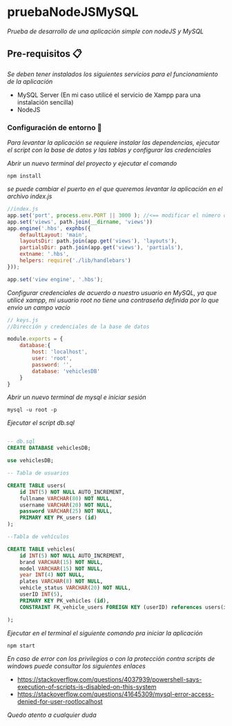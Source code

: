 # pruebaNodeJSMySQL
_Prueba de desarrollo de una aplicación simple con nodeJS y MySQL_

## Pre-requisitos 📋
_Se deben tener instalados los siguientes servicios para el funcionamiento de la aplicación_

* MySQL Server (En mi caso utilicé el servicio de Xampp para una instalación sencilla)
* NodeJS

### Configuración de entorno 🔧

_Para levantar la aplicación se requiere instalar las dependencias, ejecutar el script con la base de datos y las tablas y configurar las credenciales_

_Abrir un nuevo terminal del proyecto y ejecutar el comando_

```
npm install
```

_se puede cambiar el puerto en el que queremos levantar la aplicación en el archivo index.js_

```javascript
//index.js
app.set('port', process.env.PORT || 3000 ); //<== modificar el número de puerto
app.set('views', path.join(__dirname, 'views'))
app.engine('.hbs', exphbs({
    defaultLayout: 'main',
    layoutsDir: path.join(app.get('views'), 'layouts'),
    partialsDir: path.join(app.get('views'), 'partials'),
    extname: '.hbs',
    helpers: require('./lib/handlebars')
}));

app.set('view engine', '.hbs');
```

_Configurar credenciales de acuerdo a nuestro usuario en MySQL, ya que utilicé xampp, mi usuario root no tiene una contraseña definida por lo que envio un campo vacío_

```javascript
// keys.js
//Dirección y credenciales de la base de datos

module.exports = {
    database:{
        host: 'localhost',
        user: 'root',
        password: '',
        database: 'vehiclesDB'
    }
}
```

_Abrir un nuevo terminal de mysql e iniciar sesión_

```
mysql -u root -p
```

_Ejecutar el script db.sql_

```sql

-- db.sql
CREATE DATABASE vehiclesDB;

use vehiclesDB;

-- Tabla de usuarios

CREATE TABLE users(
    id INT(5) NOT NULL AUTO_INCREMENT,
    fullname VARCHAR(80) NOT NULL,
    username VARCHAR(20) NOT NULL,
    password VARCHAR(25) NOT NULL,
    PRIMARY KEY PK_users (id)
);

--Tabla de vehículos

CREATE TABLE vehicles(
    id INT(5) NOT NULL AUTO_INCREMENT,
    brand VARCHAR(15) NOT NULL,
    model VARCHAR(15) NOT NULL,
    year INT(4) NOT NULL,
    plates VARCHAR(8) NOT NULL,
    vehicle_status VARCHAR(20) NOT NULL,
    userID INT(5),
    PRIMARY KEY PK_vehicles (id),
    CONSTRAINT FK_vehicle_users FOREIGN KEY (userID) references users(id) ON DELETE CASCADE

);
```

_Ejecutar en el terminal el siguiente comando pra iniciar la aplicación_

```
npm start
```

_En caso de error con los privilegios o con la protección contra scripts de windows puede consultar los siguientes enlaces_

* https://stackoverflow.com/questions/4037939/powershell-says-execution-of-scripts-is-disabled-on-this-system
* https://stackoverflow.com/questions/41645309/mysql-error-access-denied-for-user-rootlocalhost


_Quedo atento a cualquier duda_
